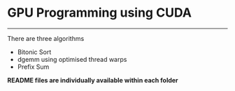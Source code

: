 # GPU Programming using CUDA
---

There are three algorithms
- Bitonic Sort
- dgemm using optimised thread warps
- Prefix Sum


**README files are individually available within each folder**
